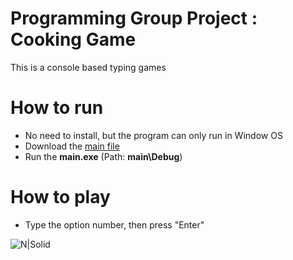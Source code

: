# Programming Group Project : Cooking Game
This is a console based typing games

# How to run
  - No need to install, but the program can only run in Window OS
  - Download the [main file](https://github.com/OrangeEgg1937/Programming_pj_CookingGame/archive/master.zip)
  - Run the **main.exe** (Path: **main\Debug**)

# How to play
  - Type the option number, then press "Enter"
  
![N|Solid](https://i.imgur.com/C9s1z6n.png)
